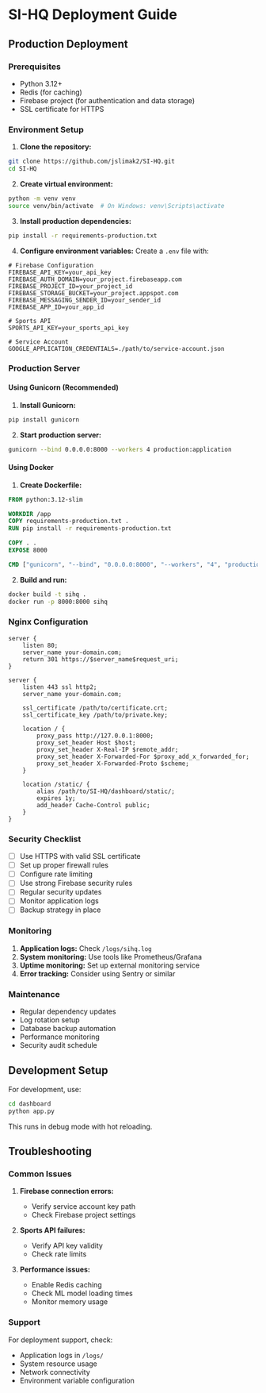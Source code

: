 # SI-HQ Deployment Guide

## Production Deployment

### Prerequisites
- Python 3.12+
- Redis (for caching)
- Firebase project (for authentication and data storage)
- SSL certificate for HTTPS

### Environment Setup

1. **Clone the repository:**
```bash
git clone https://github.com/jslimak2/SI-HQ.git
cd SI-HQ
```

2. **Create virtual environment:**
```bash
python -m venv venv
source venv/bin/activate  # On Windows: venv\Scripts\activate
```

3. **Install production dependencies:**
```bash
pip install -r requirements-production.txt
```

4. **Configure environment variables:**
Create a `.env` file with:
```env
# Firebase Configuration
FIREBASE_API_KEY=your_api_key
FIREBASE_AUTH_DOMAIN=your_project.firebaseapp.com
FIREBASE_PROJECT_ID=your_project_id
FIREBASE_STORAGE_BUCKET=your_project.appspot.com
FIREBASE_MESSAGING_SENDER_ID=your_sender_id
FIREBASE_APP_ID=your_app_id

# Sports API
SPORTS_API_KEY=your_sports_api_key

# Service Account
GOOGLE_APPLICATION_CREDENTIALS=./path/to/service-account.json
```

### Production Server

#### Using Gunicorn (Recommended)

1. **Install Gunicorn:**
```bash
pip install gunicorn
```

2. **Start production server:**
```bash
gunicorn --bind 0.0.0.0:8000 --workers 4 production:application
```

#### Using Docker

1. **Create Dockerfile:**
```dockerfile
FROM python:3.12-slim

WORKDIR /app
COPY requirements-production.txt .
RUN pip install -r requirements-production.txt

COPY . .
EXPOSE 8000

CMD ["gunicorn", "--bind", "0.0.0.0:8000", "--workers", "4", "production:application"]
```

2. **Build and run:**
```bash
docker build -t sihq .
docker run -p 8000:8000 sihq
```

### Nginx Configuration

```nginx
server {
    listen 80;
    server_name your-domain.com;
    return 301 https://$server_name$request_uri;
}

server {
    listen 443 ssl http2;
    server_name your-domain.com;

    ssl_certificate /path/to/certificate.crt;
    ssl_certificate_key /path/to/private.key;

    location / {
        proxy_pass http://127.0.0.1:8000;
        proxy_set_header Host $host;
        proxy_set_header X-Real-IP $remote_addr;
        proxy_set_header X-Forwarded-For $proxy_add_x_forwarded_for;
        proxy_set_header X-Forwarded-Proto $scheme;
    }

    location /static/ {
        alias /path/to/SI-HQ/dashboard/static/;
        expires 1y;
        add_header Cache-Control public;
    }
}
```

### Security Checklist

- [ ] Use HTTPS with valid SSL certificate
- [ ] Set up proper firewall rules
- [ ] Configure rate limiting
- [ ] Use strong Firebase security rules
- [ ] Regular security updates
- [ ] Monitor application logs
- [ ] Backup strategy in place

### Monitoring

1. **Application logs:** Check `/logs/sihq.log`
2. **System monitoring:** Use tools like Prometheus/Grafana
3. **Uptime monitoring:** Set up external monitoring service
4. **Error tracking:** Consider using Sentry or similar

### Maintenance

- Regular dependency updates
- Log rotation setup
- Database backup automation
- Performance monitoring
- Security audit schedule

## Development Setup

For development, use:
```bash
cd dashboard
python app.py
```

This runs in debug mode with hot reloading.

## Troubleshooting

### Common Issues

1. **Firebase connection errors:**
   - Verify service account key path
   - Check Firebase project settings

2. **Sports API failures:**
   - Verify API key validity
   - Check rate limits

3. **Performance issues:**
   - Enable Redis caching
   - Check ML model loading times
   - Monitor memory usage

### Support

For deployment support, check:
- Application logs in `/logs/`
- System resource usage
- Network connectivity
- Environment variable configuration